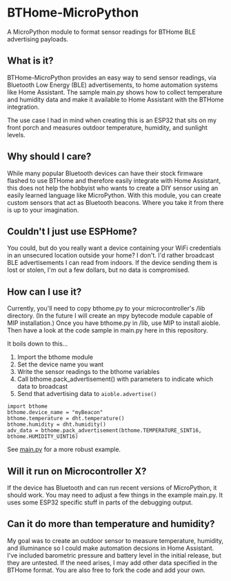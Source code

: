 # BTHome-MicroPython
A MicroPython module to format sensor readings for BTHome BLE advertising payloads.

## What is it?
BTHome-MicroPython provides an easy way to send sensor readings, via Bluetooth Low Energy (BLE) advertisements, to home automation systems like Home Assistant. The sample main.py shows how to collect temperature and humidity data and make it available to Home Assistant with the BTHome integration.

The use case I had in mind when creating this is an ESP32 that sits on my front porch and measures outdoor temperature, humidity, and sunlight levels. 

## Why should I care?
While many popular Bluetooth devices can have their stock firmware flashed to use BTHome and therefore easily integrate with Home Assistant, this does not help the hobbyist who wants to create a DIY sensor using an easily learned language like MicroPython. With this module, you can create custom sensors that act as Bluetooth beacons. Where you take it from there is up to your imagination.

## Couldn't I just use ESPHome?
You could, but do you really want a device containing your WiFi credentials in an unsecured location outside your home? I don't. I'd rather broadcast BLE advertisements I can read from indoors. If the device sending them is lost or stolen, I'm out a few dollars, but no data is compromised.

## How can I use it?
Currently, you'll need to copy bthome.py to your microcontroller's /lib directory. (In the future I will create an mpy bytecode module capable of MIP installation.) Once you have bthome.py in /lib, use MIP to install aioble. Then have a look at the code sample in main.py here in this repository.

It boils down to this...
1. Import the bthome module
2. Set the device name you want
3. Write the sensor readings to the bthome variables
4. Call bthome.pack_advertisement() with parameters to indicate which data to broadcast
5. Send that advertising data to `aioble.advertise()`

```
import bthome
bthome.device_name = "myBeacon"
bthome.temperature = dht.temperature()
bthome.humidity = dht.humidity()
adv_data = bthome.pack_advertisement(bthome.TEMPERATURE_SINT16, bthome.HUMIDITY_UINT16)
```

See [main.py](main.py) for a more robust example.

## Will it run on Microcontroller X?
If the device has Bluetooth and can run recent versions of MicroPython, it should work. You may need to adjust a few things in the example main.py. It uses some ESP32 specific stuff in parts of the debugging output.

## Can it do more than temperature and humidity?
My goal was to create an outdoor sensor to measure temperature, humidity, and illuminance so I could make automation decsions in Home Assistant. I've included barometric pressure and battery level in the initial release, but they are untested. If the need arises, I may add other data specified in the BTHome format. You are also free to fork the code and add your own.
